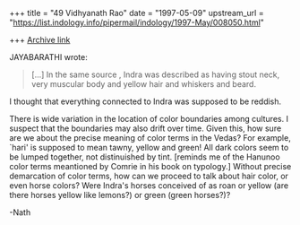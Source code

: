 +++
title = "49 Vidhyanath Rao"
date = "1997-05-09"
upstream_url = "https://list.indology.info/pipermail/indology/1997-May/008050.html"

+++
[Archive link](https://list.indology.info/pipermail/indology/1997-May/008050.html)

JAYABARATHI <jaybee at tm.net.my> wrote:
>[...] 	In the same source , Indra was described as having stout
> 	neck, very muscular body and yellow hair and whiskers and beard.

I thought that everything connected to Indra was supposed to be
reddish.

There is wide variation in the location of color boundaries among
cultures. I suspect that the boundaries may also drift over time.
Given this, how sure are we about the precise meaning of color terms
in the Vedas? For example, `hari' is supposed to mean tawny, yellow
and green! All dark colors seem to be lumped together, not
distinuished by tint. [reminds me of the Hanunoo color terms meantioned
by Comrie in his book on typology.] Without precise demarcation of
color terms, how can we proceed to talk about hair color, or even
horse colors? Were Indra's horses conceived of as roan or yellow
(are there horses yellow like lemons?) or green (green horses?)?

-Nath




